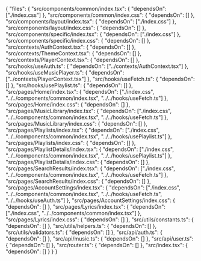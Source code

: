 {
"files": {
"src/components/common/index.tsx": {
"dependsOn": ["./index.css"]
},
"src/components/common/index.css": {
"dependsOn": []
},
"src/components/layout/index.tsx": {
"dependsOn": ["./index.css"]
},
"src/components/layout/index.css": {
"dependsOn": []
},
"src/components/specific/index.tsx": {
"dependsOn": ["./index.css"]
},
"src/components/specific/index.css": {
"dependsOn": []
},
"src/contexts/AuthContext.tsx": {
"dependsOn": []
},
"src/contexts/ThemeContext.tsx": {
"dependsOn": []
},
"src/contexts/PlayerContext.tsx": {
"dependsOn": []
},
"src/hooks/useAuth.ts": {
"dependsOn": ["../contexts/AuthContext.tsx"]
},
"src/hooks/useMusicPlayer.ts": {
"dependsOn": ["../contexts/PlayerContext.tsx"]
},
"src/hooks/useFetch.ts": {
"dependsOn": []
},
"src/hooks/usePlaylist.ts": {
"dependsOn": []
},
"src/pages/Home/index.tsx": {
"dependsOn": ["./index.css", "../../components/common/index.tsx", "../../hooks/useFetch.ts"]
},
"src/pages/Home/index.css": {
"dependsOn": []
},
"src/pages/MusicLibrary/index.tsx": {
"dependsOn": ["./index.css", "../../components/common/index.tsx", "../../hooks/useFetch.ts"]
},
"src/pages/MusicLibrary/index.css": {
"dependsOn": []
},
"src/pages/Playlists/index.tsx": {
"dependsOn": ["./index.css", "../../components/common/index.tsx", "../../hooks/usePlaylist.ts"]
},
"src/pages/Playlists/index.css": {
"dependsOn": []
},
"src/pages/PlaylistDetails/index.tsx": {
"dependsOn": ["./index.css", "../../components/common/index.tsx", "../../hooks/usePlaylist.ts"]
},
"src/pages/PlaylistDetails/index.css": {
"dependsOn": []
},
"src/pages/SearchResults/index.tsx": {
"dependsOn": ["./index.css", "../../components/common/index.tsx", "../../hooks/useFetch.ts"]
},
"src/pages/SearchResults/index.css": {
"dependsOn": []
},
"src/pages/AccountSettings/index.tsx": {
"dependsOn": ["./index.css", "../../components/common/index.tsx", "../../hooks/useFetch.ts", "../../hooks/useAuth.ts"]
},
"src/pages/AccountSettings/index.css": {
"dependsOn": []
},
"src/pages/Lyrics/index.tsx": {
"dependsOn": ["./index.css", "../../components/common/index.tsx"]
},
"src/pages/Lyrics/index.css": {
"dependsOn": []
},
"src/utils/constants.ts": {
"dependsOn": []
},
"src/utils/helpers.ts": {
"dependsOn": []
},
"src/utils/validators.ts": {
"dependsOn": []
},
"src/api/auth.ts": {
"dependsOn": []
},
"src/api/music.ts": {
"dependsOn": []
},
"src/api/user.ts": {
"dependsOn": []
},
"src/router.ts": {
"dependsOn": []
},
"src/index.tsx": {
"dependsOn": []
}
}
}
